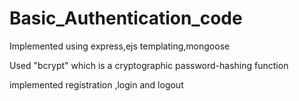 # Basic_Authentication_code
Implemented using express,ejs templating,mongoose

Used "bcrypt" which  is a cryptographic password-hashing function

implemented registration ,login and logout 
